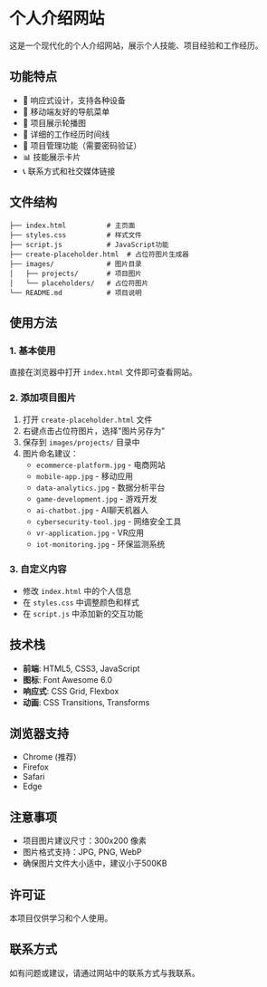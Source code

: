 # 个人介绍网站

这是一个现代化的个人介绍网站，展示个人技能、项目经验和工作经历。

## 功能特点

- 🎨 响应式设计，支持各种设备
- 📱 移动端友好的导航菜单
- 🚀 项目展示轮播图
- 💼 详细的工作经历时间线
- 🔐 项目管理功能（需要密码验证）
- 📊 技能展示卡片
- 📞 联系方式和社交媒体链接

## 文件结构

```
├── index.html          # 主页面
├── styles.css          # 样式文件
├── script.js           # JavaScript功能
├── create-placeholder.html  # 占位符图片生成器
├── images/             # 图片目录
│   ├── projects/       # 项目图片
│   └── placeholders/   # 占位符图片
└── README.md           # 项目说明
```

## 使用方法

### 1. 基本使用
直接在浏览器中打开 `index.html` 文件即可查看网站。

### 2. 添加项目图片
1. 打开 `create-placeholder.html` 文件
2. 右键点击占位符图片，选择"图片另存为"
3. 保存到 `images/projects/` 目录中
4. 图片命名建议：
   - `ecommerce-platform.jpg` - 电商网站
   - `mobile-app.jpg` - 移动应用
   - `data-analytics.jpg` - 数据分析平台
   - `game-development.jpg` - 游戏开发
   - `ai-chatbot.jpg` - AI聊天机器人
   - `cybersecurity-tool.jpg` - 网络安全工具
   - `vr-application.jpg` - VR应用
   - `iot-monitoring.jpg` - 环保监测系统

### 3. 自定义内容
- 修改 `index.html` 中的个人信息
- 在 `styles.css` 中调整颜色和样式
- 在 `script.js` 中添加新的交互功能

## 技术栈

- **前端**: HTML5, CSS3, JavaScript
- **图标**: Font Awesome 6.0
- **响应式**: CSS Grid, Flexbox
- **动画**: CSS Transitions, Transforms

## 浏览器支持

- Chrome (推荐)
- Firefox
- Safari
- Edge

## 注意事项

- 项目图片建议尺寸：300x200 像素
- 图片格式支持：JPG, PNG, WebP
- 确保图片文件大小适中，建议小于500KB

## 许可证

本项目仅供学习和个人使用。

## 联系方式

如有问题或建议，请通过网站中的联系方式与我联系。 